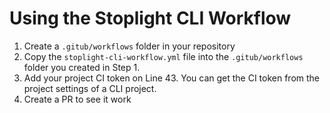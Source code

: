 # Using the Stoplight CLI Workflow

1. Create a `.gitub/workflows` folder in your repository
2. Copy the `stoplight-cli-workflow.yml` file into the `.gitub/workflows` folder you created in Step 1.
3. Add your project CI token on Line 43. You can get the CI token from the project settings of a CLI project. 
4. Create a PR to see it work
